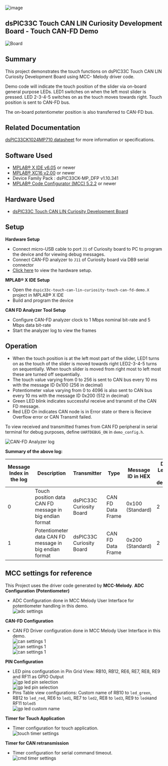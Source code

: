 ![image](images/microchip.jpg)

## dsPIC33C Touch CAN LIN Curiosity Development Board - Touch CAN-FD Demo

![Board](images/board.png)

## Summary

This project demonstrates the touch functions on dsPIC33C Touch CAN LIN Curiosity Development Board using MCC- Melody driver code.

Demo code will indicate the touch position of the slider via on-board general purpose LEDs. LED1 switches on when the left most slider is pressed. LED 2-3-4-5 switches on as the touch moves towards right. Touch position is sent to CAN-FD bus.

The on-board potentiometer position is also transferred to CAN-FD bus.

## Related Documentation

[dsPIC33CK1024MP710 datasheet](https://www.microchip.com/dsPIC33CK1024MP710) for more information or specifications.

## Software Used

- [MPLAB® X IDE v6.05](https://www.microchip.com/mplabx) or newer
- [MPLAB® XC16 v2.00](https://www.microchip.com/xc16) or newer
- Device Family Pack : dsPIC33CK-MP_DFP v1.10.341
- [MPLAB® Code Configurator (MCC) 5.2.2](https://www.microchip.com/mcc) or newer

## Hardware Used

- [dsPIC33C Touch CAN LIN Curiosity Development Board](https://www.microchip.com/EV97U97A)

## Setup

**Hardware Setup**

- Connect micro-USB cable to port `J1` of Curiosity board to PC to program the device and for viewing debug messages.
- Connect CAN-FD analyzer to `J11` of Curiosity board via DB9 serial connector
- [Click here](images/hardware_setup.png) to view the hardware setup.

**MPLAB® X IDE Setup**

- Open the `dspic33c-touch-can-lin-curiosity-touch-can-fd-demo.X` project in MPLAB® X IDE
- Build and program the device

**CAN FD Analyzer Tool Setup**

- Configure CAN-FD analyzer clock to 1 Mbps nominal bit-rate and 5 Mbps data bit-rate
- Start the analyzer log to view the frames

## Operation

- When the touch position is at the left most part of the slider, LED1 turns on as the touch of the slider is moved towards right LED2-3-4-5 turns on sequentially. When touch slider is moved from right most to left most these are turned off sequentially.
- The touch value varying from 0 to 256 is sent to CAN bus every 10 ms with the message ID 0x100 (256 in decimal)
- Potentiometer value varying from 0 to 4096 is also sent to CAN bus every 10 ms with the message ID 0x200 (512 in decimal)
- Green LED blink indicates successful receive and transmit of the CAN FD message.
- Red LED On indicates CAN node is in Error state or there is Recieve Overflow error or CAN Transmit failed.

To view received and transmitted frames from CAN FD peripheral in serial terminal for debug purposes, define `UARTDEBUG_ON` in `demo_config.h`.

![CAN-FD Analyzer log](images/analyzer_log.png)

**Summary of the above log:**

| Message Index in the log | Description                                             | Transmitter              | Type              | Message ID in HEX | Data Length in decimal | Data in Analyzer (HEX) | Actual data (HEX) |
| ------------------------ | ------------------------------------------------------- | ------------------------ | ----------------- | ----------------- | ---------------------- | ---------------------- | ----------------- |
| 0                        | Touch position data CAN FD message in big endian format | dsPIC33C Curiosity Board | CAN FD Data Frame | 0x100 (Standard)  | 2                      | 80 00                  | 0x0080            |
| 1                        | Potentiometer data CAN FD message in big endian format  | dsPIC33C Curiosity Board | CAN FD Data Frame | 0x200 (Standard)  | 2                      | 13 06                  | 0x0613            |

## MCC settings for reference

This Project uses the driver code generated by **MCC-Melody**.
**ADC Configuration (Potentiometer)**

- ADC Configuration done in MCC Melody User Interface for potentiometer handling in this demo. <br>
  ![adc settings](images/mcc_adc.png)

**CAN-FD Configuration**

- CAN FD Driver configuration done in MCC Melody User Interface in this demo.<br>
  ![can settings 1](images/mcc_can_1.png)<br>
  ![can settings 1](images/mcc_can_2.png)<br>
  ![can settings 1](images/mcc_can_3.png)<br>

**PIN Configuration**

- LED pins configuration in Pin Grid View: RB10, RB12, RE6, RE7, RE8, RE9 and RF11 as GPIO Output<br>
  ![gp led pin selection](images/pins_grid1.png)<br>
  ![gp led pin selection](images/pins_grid2.png)
- Pins Table view configurations: Custom name of RB10 to `led_green`, RB12 to `led_red`, RE6 to `led1`, RE7 to `led2`, RE8 to `led3`, RE9 to `led4`and RF11 to`led5`<br>
  ![gp led custom name](images/pins_table1.png)

**Timer for Touch Application**

- Timer configuration for touch application.<br>
  ![touch timer settings](images/timer1.png)

**Timer for CAN retransmission**

- Timer configuration for serial command timeout.<br>
  ![cmd timer settings](images/timer_can.png)
